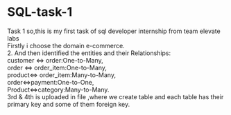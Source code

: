 # SQL-task-1
Task 1
so,this is my first task of sql developer internship from team elevate labs
<br>
Firstly i choose the domain e-commerce.
<br>
2. And then identified the entities and their Relationships:<br>
customer <=> order:One-to-Many,<br>
order <=> order_item:One-to-Many,<br>
product<=> order_item:Many-to-Many,<br>
order<=>payment:One-to-One,<br>
Product<=>category:Many-to-Many.
<br>
3rd & 4th  is uploaded in file ,where we create table and each table has their primary key and some of them foreign key.

